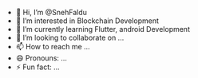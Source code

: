 - 👋 Hi, I’m @SnehFaldu
- 👀 I’m interested in Blockchain Development
- 🌱 I’m currently learning Flutter, android Development
- 💞️ I’m looking to collaborate on ...
- 📫 How to reach me ...
- 😄 Pronouns: ...
- ⚡ Fun fact: ...

<!---
SnehFaldu/SnehFaldu is a ✨ special ✨ repository because its `README.md` (this file) appears on your GitHub profile.
You can click the Preview link to take a look at your changes.
--->
